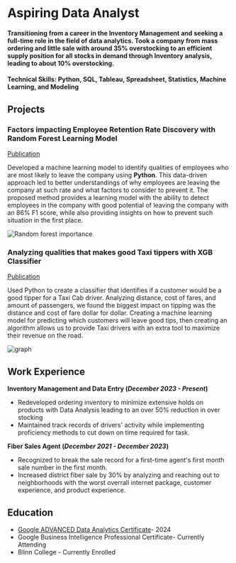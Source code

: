 
# Aspiring Data Analyst

#### Transitioning from a career in the Inventory Management and seeking a full-time role in the field of data analytics. Took a company from mass ordering and little sale with around 35% overstocking to an efficient supply position for all stocks in demand through Inventory analysis, leading to about 10% overstocking. 
#### Technical Skills: Python, SQL, Tableau, Spreadsheet, Statistics, Machine Learning, and Modeling

## Projects
### Factors impacting Employee Retention Rate Discovery with Random Forest Learning Model
[Publication](https://elijahagunbiade.github.io/HR-Salifort-Motors/)

Developed a machine learning model to identify qualities of employees who are most likely to leave the company using **Python**. This data-driven approach led to better understandings of why employees are leaving the company at such rate and what factors to consider to prevent it. The proposed method provides a learning model with the ability to detect employees in the company with good potential of leaving the company with an 86% F1 score, while also providing insights on how to prevent such situation in the first place.  

![Random forest importance](https://github.com/ElijahAgunbiade/Portfolio/assets/173221971/2dd2554d-88e1-48fd-8f84-829e2a77b3cc)

### Analyzing qualities that makes good Taxi tippers with XGB Classifier
[Publication](https://elijahagunbiade.github.io/Machine-LearningAutomatidata/)

Used Python to create a classifier that identifies if a customer would be a good tipper for a Taxi Cab driver. Analyzing distance, cost of fares, and amount of passengers, we found the biggest impact on tipping was the distance and cost of fare dollar for dollar. Creating a machine learning model for predicting which customers will leave good tips, then creating an algorithm allows us to provide Taxi drivers with an extra tool to maximize their revenue on the road. 

![graph](https://github.com/ElijahAgunbiade/Portfolio/assets/173221971/bfdf9998-cd8b-40fd-998d-676a8339a08a)

## Work Experience
**Inventory Management and Data Entry (_December 2023 - Present_)**
- Redeveloped ordering inventory to minimize extensive holds on products with Data Analysis leading to an over 50% reduction in over stocking
- Maintained track records of drivers' activity while implementing proficiency methods to cut down on time required for task.

**Fiber Sales Agent (_December 2021 - December 2023_)**
- Recognized to break the sale record for a first-time agent's first month sale number in the first month. 
- Increased district fiber sale by 30% by analyzing and reaching out to neighborhoods with the worst overrall internet package, customer experience, and product experience.


## Education
- [Google ADVANCED Data Analytics Certificate](https://github.com/ElijahAgunbiade/Portfolio/blob/main/Coursera.pdf)- 2024
- Google Business Intelligence Professional Certificate- Currently Attending
- Blinn College - Currently Enrolled

